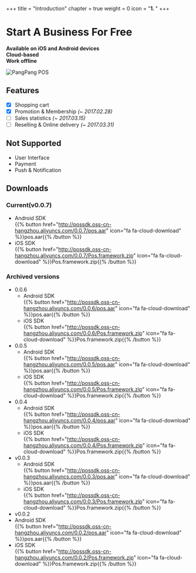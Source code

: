 +++
title = "Introduction"
chapter = true
weight = 0
icon = "<b>1. </b>"
+++

# Start A Business For Free

**Available on iOS and Android devices**  
**Cloud-based**  
**Work offline**

![PangPang POS](/images/pos.png)

## Features

- [x] Shopping cart
- [x] Promotion & Membership *(~ 2017.02.28)*
- [ ] Sales statistics *(~ 2017.03.15)*
- [ ] Reselling & Online delivery *(~ 2017.03.31)*
<!--- [ ] Legacy Interface *(~ 2017.01.15)*-->

## Not Supported

- User Interface
- Payment
- Push & Notification

## Downloads

### Current(v0.0.7)

- Android SDK  
  {{% button href="http://possdk.oss-cn-hangzhou.aliyuncs.com/0.0.7/pos.aar" icon="fa fa-cloud-download" %}}pos.aar{{% /button %}}
- iOS SDK  
  {{% button href="http://possdk.oss-cn-hangzhou.aliyuncs.com/0.0.7/Pos.framework.zip" icon="fa fa-cloud-download" %}}Pos.framework.zip{{% /button %}}

### Archived versions

- 0.0.6
  - Android SDK  
    {{% button href="http://possdk.oss-cn-hangzhou.aliyuncs.com/0.0.6/pos.aar" icon="fa fa-cloud-download" %}}pos.aar{{% /button %}}
  - iOS SDK  
    {{% button href="http://possdk.oss-cn-hangzhou.aliyuncs.com/0.0.6/Pos.framework.zip" icon="fa fa-cloud-download" %}}Pos.framework.zip{{% /button %}}
- 0.0.5
  - Android SDK  
    {{% button href="http://possdk.oss-cn-hangzhou.aliyuncs.com/0.0.5/pos.aar" icon="fa fa-cloud-download" %}}pos.aar{{% /button %}}
  - iOS SDK  
    {{% button href="http://possdk.oss-cn-hangzhou.aliyuncs.com/0.0.5/Pos.framework.zip" icon="fa fa-cloud-download" %}}Pos.framework.zip{{% /button %}}
- 0.0.4
  - Android SDK  
    {{% button href="http://possdk.oss-cn-hangzhou.aliyuncs.com/0.0.4/pos.aar" icon="fa fa-cloud-download" %}}pos.aar{{% /button %}}
  - iOS SDK  
    {{% button href="http://possdk.oss-cn-hangzhou.aliyuncs.com/0.0.4/Pos.framework.zip" icon="fa fa-cloud-download" %}}Pos.framework.zip{{% /button %}}
- v0.0.3
  - Android SDK  
    {{% button href="http://possdk.oss-cn-hangzhou.aliyuncs.com/0.0.3/pos.aar" icon="fa fa-cloud-download" %}}pos.aar{{% /button %}}
  - iOS SDK  
    {{% button href="http://possdk.oss-cn-hangzhou.aliyuncs.com/0.0.3/Pos.framework.zip" icon="fa fa-cloud-download" %}}Pos.framework.zip{{% /button %}}
-  v0.0.2
  - Android SDK  
    {{% button href="http://possdk.oss-cn-hangzhou.aliyuncs.com/0.0.2/pos.aar" icon="fa fa-cloud-download" %}}pos.aar{{% /button %}}
  - iOS SDK  
    {{% button href="http://possdk.oss-cn-hangzhou.aliyuncs.com/0.0.2/Pos.framework.zip" icon="fa fa-cloud-download" %}}Pos.framework.zip{{% /button %}}


<!--### Inventory management

- **Items import**  
  Quickly add thousands of items using the CSV-spreadsheets.  
  Or use your own ETL tool.
- **Track Inventory**  
  Track the stock of products and their components.
- **Low stock notifications**  
  Receive daily notifications about low stock to make the necessary item orders in time.

### Employee management

- **Sales by employees**  
  Track each employee performance and take informed business decisions.
- **Smart management**  
  Information on the workload per hour allows for efficient managament of your staff.
- **Access rights**  
  Manage access to sensitive information and functions.

### Sales analytics

- **Sales trend**  
  Track the sales growth or decline compared with the previous day, week, month and promptly react to changes.
- **Popular items**  
  Sales by item analytics allows the best-selling items to be determined and therefore the right purchasing decisions can be made.
- **Shifts**  
  Identify the cash lack at the end of the shift and track employees inaccuracy or manipulations.
- **Receipts history**  
  Receipts history review allows you to monitor each transaction: sales, refunds, discounts.
- **Reports export**  
  Export sales data to the spreadsheets for detailed analysis.

---

- Discounts  
  Apply discounts to the receipt or specific items.
- Refunds  
  Refund the selected item or all items on the receipt.
- Multi Store
- Products management
  - 
- Customer management
- Inventory management
- Employee management
- Sales analytics
- Loyalty program
- Customer communication-->
